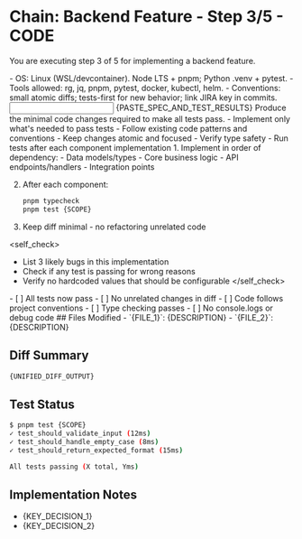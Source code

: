 # Chain: Backend Feature - Step 3/5 - CODE

You are executing step 3 of 5 for implementing a backend feature.

<context>
- OS: Linux (WSL/devcontainer). Node LTS + pnpm; Python .venv + pytest.
- Tools allowed: rg, jq, pnpm, pytest, docker, kubectl, helm.
- Conventions: small atomic diffs; tests-first for new behavior; link JIRA key in commits.
</context>

<input>
{PASTE_SPEC_AND_TEST_RESULTS}
</input>

<goal>
Produce the minimal code changes required to make all tests pass.
</goal>

<plan>
- Implement only what's needed to pass tests
- Follow existing code patterns and conventions
- Keep changes atomic and focused
- Verify type safety
- Run tests after each component implementation
</plan>

<work>
1. Implement in order of dependency:
   - Data models/types
   - Core business logic
   - API endpoints/handlers
   - Integration points

2. After each component:
   ```bash
   pnpm typecheck
   pnpm test {SCOPE}
   ```

3. Keep diff minimal - no refactoring unrelated code
</work>

<self_check>
- List 3 likely bugs in this implementation
- Check if any test is passing for wrong reasons
- Verify no hardcoded values that should be configurable
</self_check>

<review>
- [ ] All tests now pass
- [ ] No unrelated changes in diff
- [ ] Code follows project conventions
- [ ] Type checking passes
- [ ] No console.logs or debug code
</review>

<handoff>
<patch>
## Files Modified
- `{FILE_1}`: {DESCRIPTION}
- `{FILE_2}`: {DESCRIPTION}

## Diff Summary
```diff
{UNIFIED_DIFF_OUTPUT}
```

## Test Status
```bash
$ pnpm test {SCOPE}
✓ test_should_validate_input (12ms)
✓ test_should_handle_empty_case (8ms)
✓ test_should_return_expected_format (15ms)

All tests passing (X total, Yms)
```

## Implementation Notes
- {KEY_DECISION_1}
- {KEY_DECISION_2}
</patch>
</handoff>
